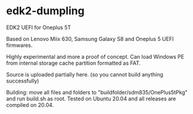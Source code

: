 # edk2-dumpling
EDK2 UEFI for Oneplus 5T

Based on Lenovo Miix 630, Samsung Galaxy S8 and Oneplus 5 UEFI firmwares.

Highly experimental and more a proof of concept. Can load 
Windows PE from internal storage cache partition formatted as FAT.

Source is uploaded partially here. (so you cannot build anything successfully)

Building: move all files and folders to "buildfolder/sdm835/OnePlus5tPkg" and run build.sh as root.
Tested on Ubuntu 20.04 and all releases are compiled on 20.04.

